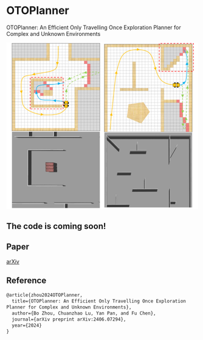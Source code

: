 # OTOPlanner

OTOPlanner: An Efficient Only Travelling Once Exploration Planner for Complex and Unknown Environments

<img src="/img/fig1.png"/>

## The code is coming soon!

## Paper

[arXiv](https://arxiv.org/abs/2406.07294)

## Reference

```
@article{zhou2024OTOPlanner,
  title={OTOPlanner: An Efficient Only Travelling Once Exploration Planner for Complex and Unknown Environments},
  author={Bo Zhou, Chuanzhao Lu, Yan Pan, and Fu Chen},
  journal={arXiv preprint arXiv:2406.07294},
  year={2024}
}
```

